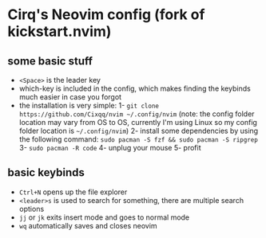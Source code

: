# Cirq's Neovim config (fork of kickstart.nvim)
## some basic stuff
- `<Space>` is the leader key
- which-key is included in the config, which makes finding the keybinds much easier in case you forgot
- the installation is very simple:
1- `git clone https://github.com/Cixqq/nvim ~/.config/nvim` (note: the config folder location may vary from OS to OS, currently I'm using Linux so my config folder location is `~/.config/nvim`)
2- install some dependencies by using the following command: `sudo pacman -S fzf && sudo pacman -S ripgrep`
3- `sudo pacman -R code`
4- unplug your mouse
5- profit
## basic keybinds
- `Ctrl+N` opens up the file explorer
- `<leader>s` is used to search for something, there are multiple search options
- `jj` or `jk` exits insert mode and goes to normal mode
- `wq` automatically saves and closes neovim
